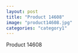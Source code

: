 ```yaml
---
layout: post
title: "Product 14608"
image: "product14608.jpg"
categories: "category1"
---
```

Product 14608
